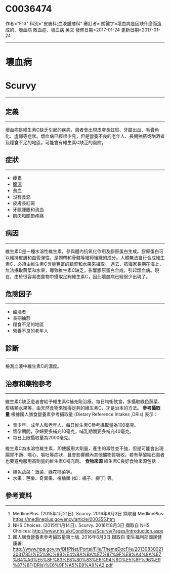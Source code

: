 # C0036474
作者="E13"
科別="皮膚科;血液腫瘤科"
審訂者=
關鍵字=壞血病是因缺什麼而造成的、壞血病 敗血症、壞血病 英文
發佈日期=2017-01-24
更新日期=2017-01-24

----------
# 壞血病
# Scurvy
----------
## 定義
----------

壞血病是維生素C缺乏引起的疾病，患者會出現皮膚長虹班、牙齦出血、毛囊角化、虛弱等症狀。壞血病已經很少見，但是營養不良的老年人、長期抽菸或酗酒者及糧食不足的地區，可能會有維生素C缺乏的風險。

## 症狀
----------
- 疲累
- [腹瀉](C0011991-01)
- 貧血
- 沒有食慾
- 皮膚長紅斑
- 牙齦腫脹和流血
- 肌肉和關節疼痛
## 病因
----------

維生素C是一種水溶性維生素，參與體內抗氧化作用及膠原蛋白生成。膠原蛋白可以維持皮膚和血管彈性，是韌帶和骨骼等結締組織的成分。人體無法自行合成維生素C，必須由維生素C含量豐富的蔬菜和水果來攝取。
過去，航海家長期在海上，無法攝取蔬菜和水果，導致維生素C缺乏，影響膠原蛋白合成，引起壞血病。現在，由於很容易由食物中攝取足夠維生素C，因此壞血病已經很少出現了。

## 危險因子
----------
- 酗酒者
- 長期抽菸
- 糧食不足的地區
- 營養不良的老年人
## 診斷
----------

檢測血液中維生素C的濃度。

## 治療和藥物參考
----------

維生素C缺乏患者會給予維生素C補充劑治療。每日均衡飲食，多攝取綠色蔬菜、柑橘類水果等，由天然食物來獲得足夠的維生素C，才是治本的方法。
**參考攝取量**
根據國人膳食營養素參考攝取量 (Dietary Reference Intakes ,DRIs) 表示：

- 青少年、成年人和老年人，每日維生素C參考攝取量為100毫克。
- 懷孕期間，孕婦要多補充10毫克，哺乳期間要多補充40毫克。
- 每日上限攝取量為2000毫克。

維生素C為水溶性維生素，即使服用大劑量，產生的毒性並不強，但是可能會出現腸胃不適、噁心、嘔吐等症狀，且會影響體內其他礦物質吸收。若有草酸結石患者也要避免服用高劑量的維生素C補充劑。
**食物來源**
維生素C良好食物來源包括：

- 綠色蔬菜：菠菜、綠花椰菜等。
- 水果：芭樂、奇異果、柑橘類 (如：橘子、柳丁) 等。
## 參考資料
----------
1. MedlinePlus. (2015年1月21日). Scurvy. 2016年8月3日 擷取自 MedlinePlus: https://medlineplus.gov/ency/article/000355.htm
2. NHS Choices. (2015年1月14日). Scurvy. 2016年8月3日 擷取自 NHS Choices: http://www.nhs.uk/Conditions/Scurvy/Pages/Introduction.aspx
3. 國人膳食營養素參考攝取量第七版. 2016年8月3日 擷取自 衛生福利部國民健康署: http://www.hpa.gov.tw/BHPNet/Portal/File/ThemeDocFile/201308300213031785/%E5%9C%8B%E4%BA%BA%E7%87%9F%E9%A4%8A%E7%B4%A0%E5%8F%83%E8%80%83%E6%94%9D%E5%8F%96%E9%87%8F(DRIs)%E6%9F%A5%E8%A9%A2.pdf

